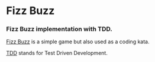 Fizz Buzz
=========

### Fizz Buzz implementation with TDD.


[Fizz Buzz](http://en.wikipedia.org/wiki/Fizz_buzz) is a simple game but also used as a coding kata.

[TDD](http://en.wikipedia.org/wiki/Test-driven_development) stands for Test Driven Development.
